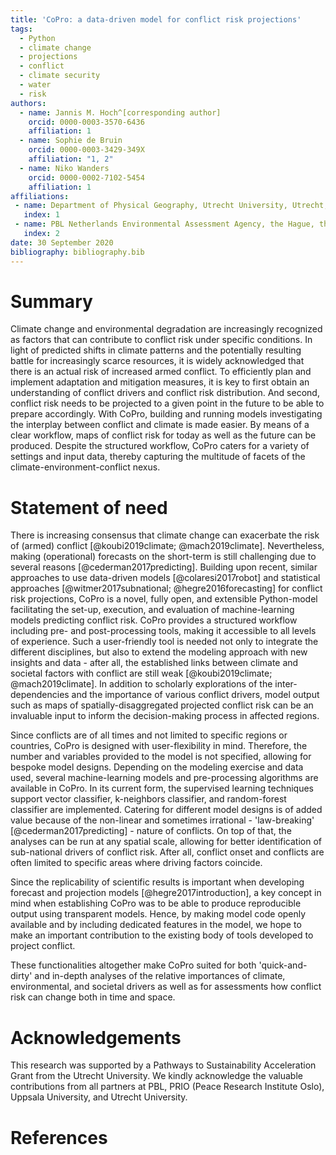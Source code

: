 ```yaml
---
title: 'CoPro: a data-driven model for conflict risk projections'
tags:
  - Python
  - climate change
  - projections
  - conflict
  - climate security
  - water
  - risk
authors:
  - name: Jannis M. Hoch^[corresponding author]
    orcid: 0000-0003-3570-6436
    affiliation: 1
  - name: Sophie de Bruin
    orcid: 0000-0003-3429-349X
    affiliation: "1, 2"
  - name: Niko Wanders
    orcid: 0000-0002-7102-5454
    affiliation: 1
affiliations:
 - name: Department of Physical Geography, Utrecht University, Utrecht, the Netherlands
   index: 1
 - name: PBL Netherlands Environmental Assessment Agency, the Hague, the Netherlands
   index: 2
date: 30 September 2020
bibliography: bibliography.bib
---
```


# Summary

Climate change and environmental degradation are increasingly recognized as factors that can contribute to conflict risk under specific conditions.
In light of predicted shifts in climate patterns and the potentially resulting battle for increasingly scarce resources, it is widely acknowledged that there is an actual risk of increased armed conflict. To efficiently plan and implement adaptation and mitigation measures, it is key to first obtain an understanding of conflict drivers and conflict risk distribution. And second, conflict risk needs to be projected to a given point in the future to be able to prepare accordingly. With CoPro, building and running models investigating the interplay between conflict and climate is made easier. By means of a clear workflow, maps of conflict risk for today as well as the future can be produced. Despite the structured workflow, CoPro caters for a variety of settings and input data, thereby capturing the multitude of facets of the climate-environment-conflict nexus.

# Statement of need 

There is increasing consensus that climate change can exacerbate the risk of (armed) conflict [@koubi2019climate; @mach2019climate]. Nevertheless, making (operational) forecasts on the short-term is still challenging due to several reasons [@cederman2017predicting]. Building upon recent, similar approaches to use data-driven models [@colaresi2017robot] and statistical approaches [@witmer2017subnational; @hegre2016forecasting] for conflict risk projections, CoPro is a novel, fully open, and extensible Python-model facilitating the set-up, execution, and evaluation of machine-learning models predicting conflict risk. CoPro provides a structured workflow including pre- and post-processing tools, making it accessible to all levels of experience. Such a user-friendly tool is needed not only to integrate the different disciplines, but also to extend the modeling approach with new insights and data - after all, the established links between climate and societal factors with conflict are still weak [@koubi2019climate; @mach2019climate]. In addition to scholarly explorations of the inter-dependencies and the importance of various conflict drivers, model output such as maps of spatially-disaggregated projected conflict risk can be an invaluable input to inform the decision-making process in affected regions.

Since conflicts are of all times and not limited to specific regions or countries, CoPro is designed with user-flexibility in mind. Therefore, the number and variables provided to the model is not specified, allowing for bespoke model designs. Depending on the modeling exercise and data used, several machine-learning models and pre-processing algorithms are available in CoPro. In its current form, the supervised learning techniques support vector classifier, k-neighbors classifier, and random-forest classifier are implemented. Catering for different model designs is of added value because of the non-linear and sometimes irrational - 'law-breaking' [@cederman2017predicting] - nature of conflicts. On top of that, the analyses can be run at any spatial scale, allowing for better identification of sub-national drivers of conflict risk. After all, conflict onset and conflicts are often limited to specific areas where driving factors coincide. 

Since the replicability of scientific results is important when developing forecast and projection models [@hegre2017introduction], a key concept in mind when establishing CoPro was to be able to produce reproducible output using transparent models. Hence, by making model code openly available and by including dedicated features in the model, we hope to make an important contribution to the existing body of tools developed to project conflict.

These functionalities altogether make CoPro suited for both 'quick-and-dirty' and in-depth analyses of the relative importances of climate, environmental, and societal drivers as well as for assessments how conflict risk can change both in time and space.

# Acknowledgements
This research was supported by a Pathways to Sustainability Acceleration Grant from the Utrecht University.
We kindly acknowledge the valuable contributions from all partners at PBL, PRIO (Peace Research Institute Oslo), Uppsala University, and Utrecht University.

# References
